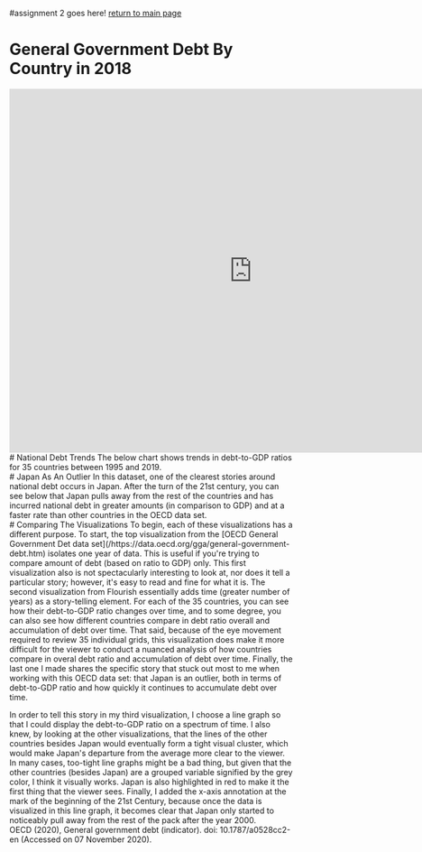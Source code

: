 #assignment 2 goes here! [return to main page](/README.md)
# General Government Debt By Country in 2018
<iframe src="https://data.oecd.org/chart/69yJ" width="860" height="645" style="border: 0" mozallowfullscreen="true" webkitallowfullscreen="true" allowfullscreen="true"><a href="https://data.oecd.org/chart/69yJ" target="_blank">OECD Chart: General government debt, Total, % of GDP, Annual, 2018</a></iframe>
# National Debt Trends
The below chart shows trends in debt-to-GDP ratios for 35 countries between 1995 and 2019. 
<div class="flourish-embed flourish-chart" data-src="visualisation/4270761"><script src="https://public.flourish.studio/resources/embed.js"></script></div>
# Japan As An Outlier
 In this dataset, one of the clearest stories around national debt occurs in Japan. After the turn of the 21st century, you can see below that Japan pulls away from the rest of the countries and has incurred national debt in greater amounts (in comparison to GDP) and at a faster rate than other countries in the OECD data set. 
<div class="flourish-embed flourish-chart" data-src="visualisation/4272382"><script src="https://public.flourish.studio/resources/embed.js"></script></div>
# Comparing The Visualizations
To begin, each of these visualizations has a different purpose. To start, the top visualization from the [OECD General Government Det data set](/https://data.oecd.org/gga/general-government-debt.htm) isolates one year of data. This is useful if you're trying to compare amount of debt (based on ratio to GDP) only. This first visualization also is not spectacularly interesting to look at, nor does it tell a particular story; however, it's easy to read and fine for what it is. The second visualization from Flourish essentially adds time (greater number of years) as a story-telling element. For each of the 35 countries, you can see how their debt-to-GDP ratio changes over time, and to some degree, you can also see how different countries compare in debt ratio overall and accumulation of debt over time. That said, because of the eye movement required to review 35 individual grids, this visualization does make it more difficult for the viewer to conduct a nuanced analysis of how countries compare in overal debt ratio and accumulation of debt over time. Finally, the last one I made shares the specific story that stuck out most to me when working with this OECD data set: that Japan is an outlier, both in terms of debt-to-GDP ratio and how quickly it continues to accumulate debt over time.
  
In order to tell this story in my third visualization, I choose a line graph so that I could display the debt-to-GDP ratio on a spectrum of time. I also knew, by looking at the other visualizations, that the lines of the other countries besides Japan would eventually form a tight visual cluster, which would make Japan's departure from the average more clear to the viewer. In many cases, too-tight line graphs might be a bad thing, but given that the other countries (besides Japan) are a grouped variable signified by the grey color, I think it visually works. Japan is also highlighted in red to make it the first thing that the viewer sees. Finally, I added the x-axis annotation at the mark of the beginning of the 21st Century, because once the data is visualized in this line graph, it becomes clear that Japan only started to noticeably pull away from the rest of the pack after the year 2000.   
OECD (2020), General government debt (indicator). doi: 10.1787/a0528cc2-en (Accessed on 07 November 2020).
